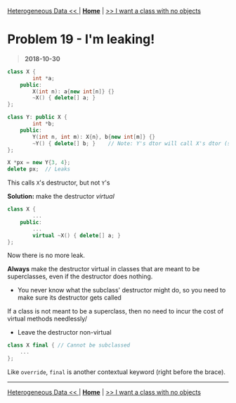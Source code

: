 [Heterogeneous Data << ](./problem_18.md) | [**Home**](../README.md) | [>> I want a class with no objects](./problem_20.md)

# Problem 19 - I'm leaking!

> **2018-10-30**

```C++
class X {
        int *a;
    public:
        X(int n): a{new int[n]} {}
        ~X() { delete[] a; }
};

class Y: public X {
        int *b;
    public:
        Y(int n, int m): X{n}, b{new int[m]} {}
        ~Y() { delete[] b; }    // Note: Y's dtor will call X's dtor (step 3)
};

X *px = new Y{3, 4};
delete px;  // Leaks
```

This calls `X`'s destructor, but not `Y`'s

**Solution:** make the destructor _virtual_

```C++
class X {
        ...
    public:
        ...
        virtual ~X() { delete[] a; }
};
```

Now there is no more leak.

**Always** make the destructor virtual in classes that are meant to be superclasses, even if the destructor does nothing.

- You never know what the subclass' destructor might do, so you need to make sure its destructor gets called

If a class is not meant to be a superclass, then no need to incur the cost of virtual methods needlessly/

- Leave the destructor non-virtual

```C++
class X final { // Cannot be subclassed
    ...
};
```

Like `override`, `final` is another contextual keyword (right before the brace).

---

[Heterogeneous Data << ](./problem_18.md) | [**Home**](../README.md) | [>> I want a class with no objects](./problem_20.md)
